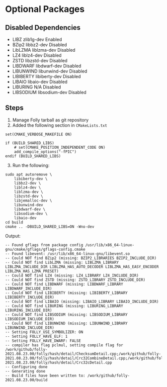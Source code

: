 # Optional Packages

## Disabled Dependencies

- LIBZ        zlib1g-dev        Enabled
- BZip2       libbz2-dev        Disabled
- LibLZMA     liblzma-dev       Disabled
- LZ4         liblz4-dev        Disabled
- ZSTD        libzstd-dev       Disabled
- LIBDWARF    libdwarf-dev      Disabled
- LIBUNWIND   libunwind-dev     Disabled
- LIBIBERTY   libiberty-dev     Disabled
- LIBAIO      libaio-dev        Disabled
- LIBURING    N/A               Disabled
- LIBSODIUM   libsodium-dev     Disabled

## Steps

1. Manage Folly tarball as git repository
2. Added the following section in `CMakeLists.txt`

```
set(CMAKE_VERBOSE_MAKEFILE ON)

if (BUILD_SHARED_LIBS)
    # set(CMAKE_POSITION_INDEPENDENT_CODE ON)
    add_compile_options("-fPIC")
endif (BUILD_SHARED_LIBS)
```

3. Run the following:
```
sudo apt autoremove \
    libiberty-dev \
    libbz2-dev \
    liblz4-dev \
    liblzma-dev \
    libzstd-dev \
    libjemalloc-dev \
    libunwind-dev
    libdwarf-dev \
    libsodium-dev \
    libaio-dev
cd build
cmake .. -DBUILD_SHARED_LIBS=ON -Wno-dev
```

Output:

```
-- Found gflags from package config /usr/lib/x86_64-linux-gnu/cmake/gflags/gflags-config.cmake
-- Found libevent: /usr/lib/x86_64-linux-gnu/libevent.so
-- Could NOT find BZip2 (missing: BZIP2_LIBRARIES BZIP2_INCLUDE_DIR)
-- Could NOT find LibLZMA (missing: LIBLZMA_LIBRARY LIBLZMA_INCLUDE_DIR LIBLZMA_HAS_AUTO_DECODER LIBLZMA_HAS_EASY_ENCODER LIBLZMA_HAS_LZMA_PRESET)
-- Could NOT find LZ4 (missing: LZ4_LIBRARY LZ4_INCLUDE_DIR)
-- Could NOT find ZSTD (missing: ZSTD_LIBRARY ZSTD_INCLUDE_DIR)
-- Could NOT find LIBDWARF (missing: LIBDWARF_LIBRARY LIBDWARF_INCLUDE_DIR)
-- Could NOT find LIBIBERTY (missing: LIBIBERTY_LIBRARY LIBIBERTY_INCLUDE_DIR)
-- Could NOT find LIBAIO (missing: LIBAIO_LIBRARY LIBAIO_INCLUDE_DIR)
-- Could NOT find LIBURING (missing: LIBURING_LIBRARY LIBURING_INCLUDE_DIR)
-- Could NOT find LIBSODIUM (missing: LIBSODIUM_LIBRARY LIBSODIUM_INCLUDE_DIR)
-- Could NOT find LIBUNWIND (missing: LIBUNWIND_LIBRARY LIBUNWIND_INCLUDE_DIR)
-- Setting FOLLY_USE_SYMBOLIZER: ON
-- Setting FOLLY_HAVE_ELF: 1
-- Setting FOLLY_HAVE_DWARF: FALSE
-- compiler has flag pclmul, setting compile flag for /work/github/folly-2021.08.23.00/folly/hash/detail/ChecksumDetail.cpp;/work/github/folly-2021.08.23.00/folly/hash/detail/Crc32CombineDetail.cpp;/work/github/folly-2021.08.23.00/folly/hash/detail/Crc32cDetail.cpp
-- Configuring done
-- Generating done
-- Build files have been written to: /work/github/folly-2021.08.23.00/build
```
